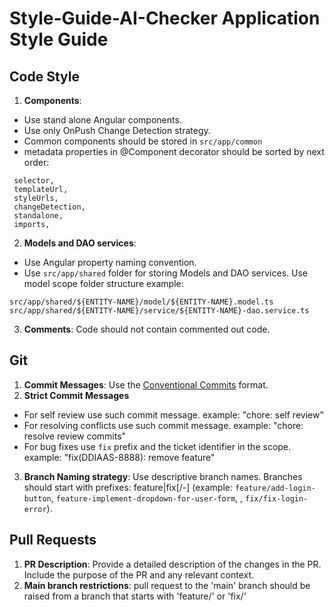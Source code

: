 # Style-Guide-AI-Checker Application Style Guide

## Code Style

1. **Components**:

- Use stand alone Angular components.
- Use only OnPush Change Detection strategy.
- Common components should be stored in `src/app/common`
- metadata properties in @Component decorator should be sorted by next order:

```
 selector,
 templateUrl,
 styleUrls,
 changeDetection,
 standalone,
 imports,
```

2. **Models and DAO services**:

- Use Angular property naming convention.
- Use `src/app/shared` folder for storing Models and DAO services. Use model scope folder structure example:

```
src/app/shared/${ENTITY-NAME}/model/${ENTITY-NAME}.model.ts
src/app/shared/${ENTITY-NAME}/service/${ENTITY-NAME}-dao.service.ts
```

3. **Comments**: Code should not contain commented out code.

## Git

1. **Commit Messages**: Use the [Conventional Commits](https://www.conventionalcommits.org/) format.
2. **Strict Commit Messages**

- For self review use such commit message. example: "chore: self review"
- For resolving conflicts use such commit message. example: "chore: resolve review commits"
- For bug fixes use `fix` prefix and the ticket identifier in the scope. example: "fix(DDIAAS-8888): remove feature"

3. **Branch Naming strategy**: Use descriptive branch names. Branches should start with prefixes: feature|fix[/-]
   (example: `feature/add-login-button`, `feature-implement-dropdown-for-user-form`, , `fix/fix-login-error`).

## Pull Requests

1. **PR Description**: Provide a detailed description of the changes in the PR. Include the purpose of the PR and any relevant context.
2. **Main branch restrictions**: pull request to the 'main' branch should be raised from a branch that starts with 'feature/' or 'fix/'

